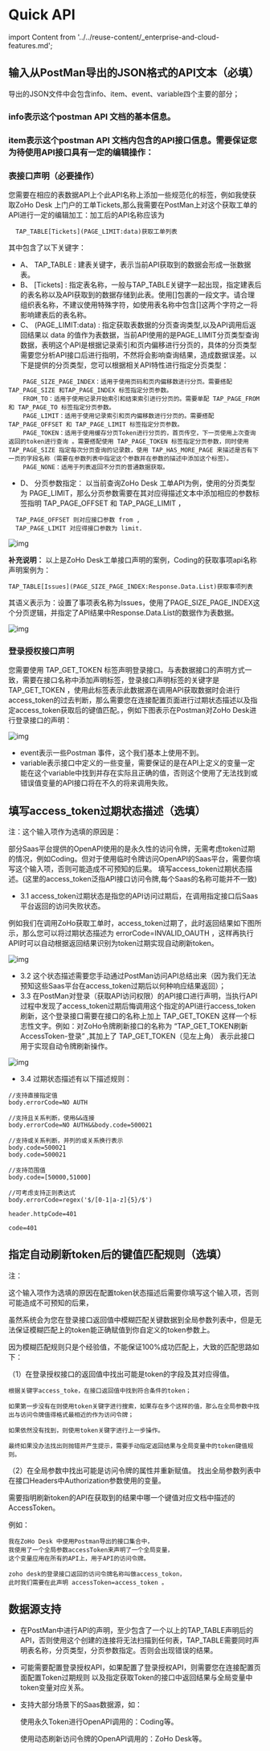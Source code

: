 # Quick API
import Content from '../../reuse-content/_enterprise-and-cloud-features.md';

<Content />

## 输入从PostMan导出的JSON格式的API文本（必填）

导出的JSON文件中会包含info、item、event、variable四个主要的部分；

### info表示这个postman API 文档的基本信息。

### item表示这个postman API 文档内包含的API接口信息。需要保证您为待使用API接口具有一定的编辑操作：

### 表接口声明（必要操作）

您需要在相应的表数据API上个此API名称上添加一些规范化的标签，例如我使获取ZoHo Desk 上门户的工单Tickets,那么我需要在PostMan上对这个获取工单的API进行一定的编辑加工：加工后的API名称应该为

```
  TAP_TABLE[Tickets](PAGE_LIMIT:data)获取工单列表
```

其中包含了以下关键字：

- A、 TAP_TABLE : 建表关键字，表示当前API获取到的数据会形成一张数据表。
- B、 [Tickets] : 指定表名称，一般与TAP_TABLE关键字一起出现，指定建表后的表名称以及API获取到的数据存储到此表。使用[]包裹的一段文字。请合理组织表名称，不建议使用特殊字符，如使用表名称中包含[]这两个字符之一将影响建表后的表名称。
- C、 (PAGE_LIMIT:data) : 指定获取表数据的分页查询类型,以及API调用后返回结果以 data 的值作为表数据，当前API使用的是PAGE_LIMIT分页类型查询数据，表明这个API是根据记录索引和页内偏移进行分页的，具体的分页类型需要您分析API接口后进行指明，不然将会影响查询结果，造成数据误差。以下是提供的分页类型，您可以根据相关API特性进行指定分页类型：

```
    PAGE_SIZE_PAGE_INDEX：适用于使用页码和页内偏移数进行分页。需要搭配 TAP_PAGE_SIZE 和TAP_PAGE_INDEX 标签指定分页参数。
    FROM_TO：适用于使用记录开始索引和结束索引进行分页的。需要单配 TAP_PAGE_FROM 和 TAP_PAGE_TO 标签指定分页参数。
    PAGE_LIMIT：适用于使用记录索引和页内偏移数进行分页的。需要搭配 TAP_PAGE_OFFSET 和 TAP_PAGE_LIMIT 标签指定分页参数。
    PAGE_TOKEN：适用于使用缓存分页Token进行分页的，首页传空，下一页使用上次查询返回的token进行查询 。需要搭配使用 TAP_PAGE_TOKEN 标签指定分页参数，同时使用 TAP_PAGE_SIZE 指定每次分页查询的记录数，使用 TAP_HAS_MORE_PAGE 来描述是否有下一页的字段名称（需要在参数列表中指定这个参数并在参数的描述中添加这个标签）。
    PAGE_NONE：适用于列表返回不分页的普通数据获取。
```

- D、 分页参数指定： 以当前查询ZoHo Desk 工单API为例，使用的分页类型为 PAGE_LIMIT，那么分页参数需要在其对应得描述文本中添加相应的参数标签指明 TAP_PAGE_OFFSET 和 TAP_PAGE_LIMIT ，

```
  TAP_PAGE_OFFSET 则对应接口参数 from ,
  TAP_PAGE_LIMIT 对应得接口参数为 limit.
```

![img](https://tapdata-bucket-01.oss-cn-beijing.aliyuncs.com/quickAPI/doc/TAP_TABLE.PNG)

**补充说明：** 以上是ZoHo Desk工单接口声明的案例，Coding的获取事项api名称声明案例为：

```
TAP_TABLE[Issues](PAGE_SIZE_PAGE_INDEX:Response.Data.List)获取事项列表
```

其语义表示为：设置了事项表名称为Issues，使用了PAGE_SIZE_PAGE_INDEX这个分页逻辑，并指定了API结果中Response.Data.List的数据作为表数据。

![img](https://tapdata-bucket-01.oss-cn-beijing.aliyuncs.com/quickAPI/doc/TAP_TABLE-2.PNG)

### 登录授权接口声明

您需要使用 TAP_GET_TOKEN 标签声明登录接口。与表数据接口的声明方式一致，需要在接口名称中添加声明标签，登录接口声明标签的关键字是 TAP_GET_TOKEN ，使用此标签表示此数据源在调用API获取数据时会进行access_token的过去判断，那么需要您在连接配置页面进行过期状态描述以及指定access_token获取后的键值匹配。，例如下图表示在Postman对ZoHo Desk进行登录接口的声明：

![img](https://tapdata-bucket-01.oss-cn-beijing.aliyuncs.com/quickAPI/doc/TAP_LOGIN.PNG)

* event表示一些Postman 事件，这个我们基本上使用不到。
* variable表示接口中定义的一些变量，需要保证的是在API上定义的变量一定能在这个variable中找到并存在实际且正确的值，否则这个使用了无法找到或错误值变量的API接口将在不久的将来调用失败。

## 填写access_token过期状态描述（选填）

注：这个输入项作为选填的原因是：

部分Saas平台提供的OpenAPI使用的是永久性的访问令牌，无需考虑token过期的情况，例如Coding。但对于使用临时令牌访问OpenAPI的Saas平台，需要你填写这个输入项，否则可能造成不可预知的后果。 填写access_token过期状态描述。(这里的access_token泛指API接口访问令牌,每个Saas的名称可能并不一致)

- 3.1 access_token过期状态是指您的API访问过期后，在调用指定接口后Saas平台返回的访问失败状态。

例如我们在调用ZoHo获取工单时，access_token过期了，此时返回结果如下图所示，那么您可以将过期状态描述为 errorCode=INVALID_OAUTH ，这样再执行API时可以自动根据返回结果识别为token过期实现自动刷新token。

![img](https://tapdata-bucket-01.oss-cn-beijing.aliyuncs.com/quickAPI/doc/TAP_TABLE-ZoHo.PNG)

- 3.2 这个状态描述需要您手动通过PostMan访问API总结出来（因为我们无法预知这些Saas平台在access_token过期后以何种响应结果返回）；
- 3.3 在PostMan对登录（获取API访问权限）的API接口进行声明，当执行API过程中发现了access_token过期后悔调用这个指定的API进行access_token刷新，这个登录接口需要在接口的名称上加上 TAP_GET_TOKEN 这样一个标志性文字。例如：对ZoHo令牌刷新接口的名称为 “TAP_GET_TOKEN刷新AccessToken-登录” ,其加上了 TAP_GET_TOKEN（见左上角） 表示此接口用于实现自动令牌刷新操作。

![img](https://tapdata-bucket-01.oss-cn-beijing.aliyuncs.com/quickAPI/doc/TAP_LOGIN-ZoHo.PNG)

- 3.4 过期状态描述有以下描述规则：

```properties
//支持直接指定值
body.errorCode=NO AUTH

//支持且关系判断，使用&&连接
body.errorCode=NO AUTH&&body.code=500021

//支持或关系判断，并列的或关系换行表示
body.code=500021
body.code=500021

//支持范围值
body.code=[50000,51000]

//可考虑支持正则表达式
body.errorCode=regex('$/[0-1|a-z]{5}/$')

header.httpCode=401

code=401
```

## 指定自动刷新token后的键值匹配规则（选填）

注：

这个输入项作为选填的原因在配置token状态描述后需要你填写这个输入项，否则可能造成不可预知的后果，

虽然系统会为您在登录接口返回值中模糊匹配关键数据到全局参数列表中，但是无法保证模糊匹配上的token能正确赋值到你自定义的token参数上。

因为模糊匹配规则只是个经验值，不能保证100%成功匹配上，大致的匹配思路如下：

（1）在登录授权接口的返回值中找出可能是token的字段及其对应得值。

```
根据关键字access_toke，在接口返回值中找到符合条件的token；

如果第一步没有在则使用token关键字进行搜索，如果存在多个这样的值，那么在全局参数中找出与访问令牌值得格式最相近的作为访问令牌；

如果依然没有找到，则使用token关键字进行上一步操作。

最终如果没办法找出则抛错并产生提示，需要手动指定返回结果与全局变量中的token键值规则。
```

（2）在全局参数中找出可能是访问令牌的属性并重新赋值。 找出全局参数列表中在接口Headers中Authorization参数使用的变量。

需要指明刷新token的API在获取到的结果中哪一个键值对应文档中描述的AccessToken。

例如：

```
我在ZoHo Desk 中使用Postman导出的接口集合中，
我使用了一个全局参数accessToken来声明了一个全局变量，
这个变量应用在所有的API上，用于API的访问令牌。

zoho desk的登录接口返回的访问令牌名称叫做access_tokon，
此时我们需要在此声明 accessToken=access_token 。
```

## 数据源支持

- 在PostMan中进行API的声明，至少包含了一个以上的TAP_TABLE声明后的API，否则使用这个创建的连接将无法扫描到任何表，TAP_TABLE需要同时声明表名称，分页类型，分页参数指定。否则会出现错误的结果。

- 可能需要配置登录授权API，如果配置了登录授权API，则需要您在连接配置页面配置Token过期规则 以及指定获取Token的接口中返回结果与全局变量中token变量对应关系。

- 支持大部分场景下的Saas数据源，如：

  使用永久Token进行OpenAPI调用的：Coding等。

  使用动态刷新访问令牌的OpenAPI调用的：ZoHo Desk等。